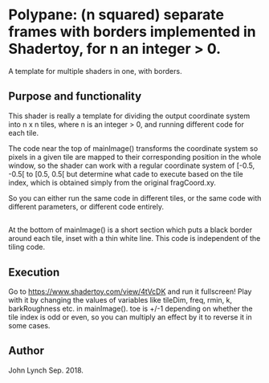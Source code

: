 # Polypane:  (n squared) separate frames with borders implemented in Shadertoy, for n an integer > 0.

A template for multiple shaders in one, with borders.

## Purpose and functionality

This shader is really a template for dividing the output coordinate system into n x n tiles, where n is an integer > 0, and running different code for each tile.

The code near the top of mainImage() transforms the coordinate system so pixels in a given tile are mapped to their corresponding position in the whole window, so the shader can work with a regular coordinate system of [-0.5, -0.5[ to [0.5, 0.5[ but determine what cade to execute based on the tile index, which is obtained simply from the original fragCoord.xy.

So you can either run the same code in different tiles, or the same code with different parameters, or different code entirely.

##

At the bottom of mainImage() is a short section which puts a black border around each tile, inset with a thin white line.   This code is independent of the tiling code.

## Execution

Go to https://www.shadertoy.com/view/4tVcDK and run it fullscreen!
Play with it by changing the values of variables like tileDim, freq, rmin, k, barkRoughness etc. in mainImage().
toe is +/-1 depending on whether the tile index is odd or even, so you can multiply an effect by it to reverse it in some cases.

## Author

John Lynch
Sep. 2018.